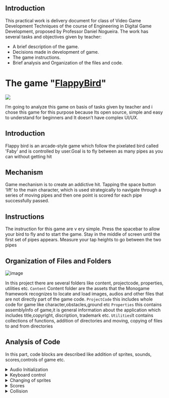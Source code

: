 ## Introduction
This practical work is delivery document for class of Video Game Development Techniques of the course of Engineering in Digital Game Development, proposed by Professor Daniel Nogueira. The work has several tasks and objectives given by teacher:
* A brief description of the game.
* Decisions made in development of game.
* The game instructions.
* Brief analysis and Organization of the files and code.

# The game "[FlappyBird](https://github.com/SongToSoft/FlappyBird/tree/master/FlappyBird/FlappyBird)"
![](https://image.cnbcfm.com/api/v1/image/101508108-flappy_bird.jpg?v=1395251000&w=740&h=416&ffmt=webp&vtcrop=y)

I’m going to analyze this game on basis of tasks given by teacher and i chose  this  game for this purpose  because  Its open source, simple and easy to understand for beginners and It doesn’t have complex  UI/UX.

## Introduction
Flappy bird is an arcade-style game which follow the pixelated bird called 'Faby' and is controlled by user.Goal is to fly between as many pipes as you can without getting hit

## Mechanism 
Game mechanism is to create an addictive hit. Tapping the space button ‘lift’ to the main character, which is used strategically to navigate through a series of moving pipes and then one point is scored for each pipe successfully passed. 

## Instructions 
The instruction for this  game  are v ery  simple. Press the spacebar to allow your bird to fly and to start the  game. Stay in the middle of screen until  the  first set of pipes appears. Measure your tap heights to go between the two pipes
## Organization of Files and Folders

![image](https://github.com/Mnbel555/flappyBird-Report-/assets/125232753/b1db1cdd-c22e-41c1-bef5-e565764bf5d2)

In this  project  there  are  several  folders like  content, projectcode, properties, utilities etc.
`Content`  Content folder are  the  assets  that the  Monogame  framework recognizes  to locate and load images, audios and other files that are not directly part of the game code.
`ProjectCode` this includes whole code for game like character,obstacles,ground etc
`Properties` this contains assemblyInfo of game,it is general information about the application which includes title,copyright, discription, trademark etc.
`Utilities`It contains collections of functions, addition of directories and moving, copying of  files to and from directories

##  Analysis of Code
In this part, code blocks are described like addition of sprites, sounds, scores,controls of game etc.

 <details>
    <summary>Audio Initialization</summary>

```csharp
component.GetAudioSourceComponent().AddSound(@"FlappyBird\sfx_die");
 component.GetAudioSourceComponent().AddSound(@"FlappyBird\sfx_hit");
 component.GetAudioSourceComponent().AddSound(@"FlappyBird\sfx_point");
 component.GetAudioSourceComponent().AddSound(@"FlappyBird\sfx_swooshing");
   component.GetAudioSourceComponent().AddSound(@"FlappyBird\sfx_wing");
    component.GetAudioSourceComponent().SetVolume(0.1f);

```
</details>
<details>
    <summary>Keyboard control</summary>
  
  
  It will check condition if it returns true, it will flap otherwise in case of false it wont work and bird falls down.

```csharp
if (SEKeyboardManager.CheckKeyDown(Keys.Space))
                {
                    Jump();
                }
 
public void Jump() 
        {
            component.GetAudioSourceComponent().Play(@"FlappyBird\sfx_wing");
            component.GetTransformComponent().SetRotateAngle(-0.3f);
            timeFalling = DateTime.Now;
            isFalling = false;
            component.GetTransformComponent().SetSpeed(jumpSpeed);
        }
```
</details>
<details>
    <summary>Changing of sprites</summary>

```csharp
changeSpriteAnim.AddSprite(SEResourcesManager.GetSpriteByName("yellowbird-midflap"));
            changeSpriteAnim.AddSprite(SEResourcesManager.GetSpriteByName("yellowbird-upflap"));
            changeSpriteAnim.AddSprite(SEResourcesManager.GetSpriteByName("yellowbird-downflap")); 

```
</details>
<details>
    <summary>Scores</summary>
  
  it checks whether the condition is true or not and add points respectively

```csharp
 if ((childs[i].GetChilds()[0].GetComponent().GetTransformComponent().GetPositionX() < bird.GetComponent().GetTransformComponent().GetPositionX()) && (childs[i] as Obstacle).IsActive())
                {
                    bird.GetComponent().GetAudioSourceComponent().Play(@"FlappyBird\sfx_point");
                    FlappyBirdProperties.IncreaseScore();
}
```
                                                                                                                                                  
 whereas this checks points and sets new value for highscore  
                                                                                                                                                  
```csharp
 if (SerializationSystem.GetValue<int>("highScore.json") < score)
            {
                SerializationSystem.SaveValue(score);
                highScore = score;
            }
```                                                                                                                                         
</details>
  
<details>
  <summary>Collision</summary>
  this functions checks action of collision and terminates the game

```csharp
 public void Collapse()
        {
            FlappyBirdProperties.SetBirdFlyStatus(false);
            FlappyBirdProperties.GetTextLabel().GetComponent().GetFontComponent().SetText("Tap on space to reload game");
            FlappyBirdProperties.GetTextLabel().SetEnable(true);
            component.GetTransformComponent().SetSpeed(8);
}

```
                                                                                                                                                  
here it wil check condition if bird hits the ground then game terminates 
                                                                                                                                                  
```csharp
if ((GetComponent().GetTransformComponent().GetPositionY() > FlappyBirdProperties.GetGroundHeigth()) ||
                (GetComponent().GetTransformComponent().GetPositionY() < 0))
            {
                component.GetAudioSourceComponent().Play(@"FlappyBird\sfx_die");
                Collapse();
            }

```                                                                                                                                         
</details>
